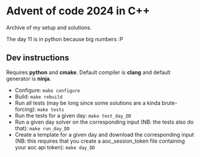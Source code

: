# Advent of code 2024 in C++

Archive of my setup and solutions.

The day 11 is in python because big numbers :P

## Dev instructions

Requires **python** and **cmake**. Default compiler is **clang** and default generator is **ninja**.

- Configure: `make configure`
- Build: `make rebuild`
- Run all tests (may be long since some solutions are a kinda brute-forcing): `make tests`
- Run the tests for a given day: `make test_day_DD`
- Run a given day solver on the corresponding input (NB: the tests also do that): `make run_day_DD`
- Create a template for a given day and download the corresponding input (NB: this requires that you create a aoc_session_token file containing your aoc api token): `make day_DD`
